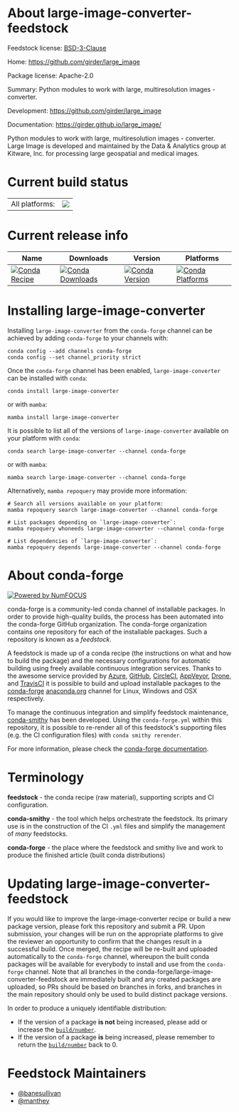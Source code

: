 About large-image-converter-feedstock
=====================================

Feedstock license: [BSD-3-Clause](https://github.com/conda-forge/large-image-converter-feedstock/blob/main/LICENSE.txt)

Home: https://github.com/girder/large_image

Package license: Apache-2.0

Summary: Python modules to work with large, multiresolution images - converter.

Development: https://github.com/girder/large_image

Documentation: https://girder.github.io/large_image/

Python modules to work with large, multiresolution images - converter. Large Image is developed and maintained by the Data & Analytics group at Kitware, Inc. for processing large geospatial and medical images.


Current build status
====================


<table><tr><td>All platforms:</td>
    <td>
      <a href="https://dev.azure.com/conda-forge/feedstock-builds/_build/latest?definitionId=14748&branchName=main">
        <img src="https://dev.azure.com/conda-forge/feedstock-builds/_apis/build/status/large-image-converter-feedstock?branchName=main">
      </a>
    </td>
  </tr>
</table>

Current release info
====================

| Name | Downloads | Version | Platforms |
| --- | --- | --- | --- |
| [![Conda Recipe](https://img.shields.io/badge/recipe-large--image--converter-green.svg)](https://anaconda.org/conda-forge/large-image-converter) | [![Conda Downloads](https://img.shields.io/conda/dn/conda-forge/large-image-converter.svg)](https://anaconda.org/conda-forge/large-image-converter) | [![Conda Version](https://img.shields.io/conda/vn/conda-forge/large-image-converter.svg)](https://anaconda.org/conda-forge/large-image-converter) | [![Conda Platforms](https://img.shields.io/conda/pn/conda-forge/large-image-converter.svg)](https://anaconda.org/conda-forge/large-image-converter) |

Installing large-image-converter
================================

Installing `large-image-converter` from the `conda-forge` channel can be achieved by adding `conda-forge` to your channels with:

```
conda config --add channels conda-forge
conda config --set channel_priority strict
```

Once the `conda-forge` channel has been enabled, `large-image-converter` can be installed with `conda`:

```
conda install large-image-converter
```

or with `mamba`:

```
mamba install large-image-converter
```

It is possible to list all of the versions of `large-image-converter` available on your platform with `conda`:

```
conda search large-image-converter --channel conda-forge
```

or with `mamba`:

```
mamba search large-image-converter --channel conda-forge
```

Alternatively, `mamba repoquery` may provide more information:

```
# Search all versions available on your platform:
mamba repoquery search large-image-converter --channel conda-forge

# List packages depending on `large-image-converter`:
mamba repoquery whoneeds large-image-converter --channel conda-forge

# List dependencies of `large-image-converter`:
mamba repoquery depends large-image-converter --channel conda-forge
```


About conda-forge
=================

[![Powered by
NumFOCUS](https://img.shields.io/badge/powered%20by-NumFOCUS-orange.svg?style=flat&colorA=E1523D&colorB=007D8A)](https://numfocus.org)

conda-forge is a community-led conda channel of installable packages.
In order to provide high-quality builds, the process has been automated into the
conda-forge GitHub organization. The conda-forge organization contains one repository
for each of the installable packages. Such a repository is known as a *feedstock*.

A feedstock is made up of a conda recipe (the instructions on what and how to build
the package) and the necessary configurations for automatic building using freely
available continuous integration services. Thanks to the awesome service provided by
[Azure](https://azure.microsoft.com/en-us/services/devops/), [GitHub](https://github.com/),
[CircleCI](https://circleci.com/), [AppVeyor](https://www.appveyor.com/),
[Drone](https://cloud.drone.io/welcome), and [TravisCI](https://travis-ci.com/)
it is possible to build and upload installable packages to the
[conda-forge](https://anaconda.org/conda-forge) [anaconda.org](https://anaconda.org/)
channel for Linux, Windows and OSX respectively.

To manage the continuous integration and simplify feedstock maintenance,
[conda-smithy](https://github.com/conda-forge/conda-smithy) has been developed.
Using the ``conda-forge.yml`` within this repository, it is possible to re-render all of
this feedstock's supporting files (e.g. the CI configuration files) with ``conda smithy rerender``.

For more information, please check the [conda-forge documentation](https://conda-forge.org/docs/).

Terminology
===========

**feedstock** - the conda recipe (raw material), supporting scripts and CI configuration.

**conda-smithy** - the tool which helps orchestrate the feedstock.
                   Its primary use is in the construction of the CI ``.yml`` files
                   and simplify the management of *many* feedstocks.

**conda-forge** - the place where the feedstock and smithy live and work to
                  produce the finished article (built conda distributions)


Updating large-image-converter-feedstock
========================================

If you would like to improve the large-image-converter recipe or build a new
package version, please fork this repository and submit a PR. Upon submission,
your changes will be run on the appropriate platforms to give the reviewer an
opportunity to confirm that the changes result in a successful build. Once
merged, the recipe will be re-built and uploaded automatically to the
`conda-forge` channel, whereupon the built conda packages will be available for
everybody to install and use from the `conda-forge` channel.
Note that all branches in the conda-forge/large-image-converter-feedstock are
immediately built and any created packages are uploaded, so PRs should be based
on branches in forks, and branches in the main repository should only be used to
build distinct package versions.

In order to produce a uniquely identifiable distribution:
 * If the version of a package **is not** being increased, please add or increase
   the [``build/number``](https://docs.conda.io/projects/conda-build/en/latest/resources/define-metadata.html#build-number-and-string).
 * If the version of a package **is** being increased, please remember to return
   the [``build/number``](https://docs.conda.io/projects/conda-build/en/latest/resources/define-metadata.html#build-number-and-string)
   back to 0.

Feedstock Maintainers
=====================

* [@banesullivan](https://github.com/banesullivan/)
* [@manthey](https://github.com/manthey/)


